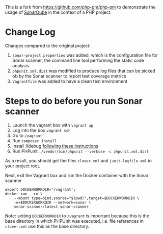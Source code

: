 This is a fork from https://github.com/php-pm/php-pm to demonstrate the usage of [SonarQube](https://www.sonarqube.org/) in the context of a PHP project.

# Change Log

Changes compared to the original project:

1. `sonar-project.properties` was added, which is the configuration file for Sonar scanner, the command line tool performing the static code analysis
2. `phpunit.xml.dist` was modified to produce log files that can be picked ob by the Sonar scanner to report test coverage metrics
3. `Vagrantfile` was added to have a clean test environment

# Steps to do before you run Sonar scanner

1. Launch the vagrant box with `vagrant up`
2. Log into the box `vagrant ssh`
3. Go to `/vagrant`
4. Run `composer install`
5. Install Xdebug [following these instructions](https://kevdees.com/installing-xdebug-for-php7/)
6. Run PHPunit `./vendor/bin/phpunit --verbose -c phpunit.xml.dist`

As a result, you should get the files `clover.xml` and `junit-logfile.xml` in your project root.

Next, exit the Vagrant box and run the Docker container with the Sonar scanner

    export DOCKERWORKDIR='/vagrant';
    docker run --rm \
        --mount type=bind,source="$(pwd)",target=$DOCKERWORKDIR \
        -w=$DOCKERWORKDIR --network=sonar \
        sonar-scanner:latest sonar-scanner

Note: setting `DOCKERWORKDIR` to `/vagrant` is important because this is the base directory in which PHPUnit was executed, i.e. file references in `clover.xml` use this as the base directory.